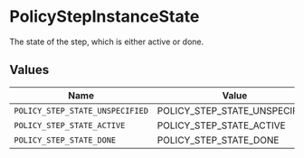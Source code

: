 # PolicyStepInstanceState

The state of the step, which is either active or done.


## Values

| Name                            | Value                           |
| ------------------------------- | ------------------------------- |
| `POLICY_STEP_STATE_UNSPECIFIED` | POLICY_STEP_STATE_UNSPECIFIED   |
| `POLICY_STEP_STATE_ACTIVE`      | POLICY_STEP_STATE_ACTIVE        |
| `POLICY_STEP_STATE_DONE`        | POLICY_STEP_STATE_DONE          |